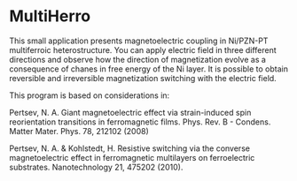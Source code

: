 # MultiHerro

This small application presents magnetoelectric coupling in Ni/PZN-PT multiferroic heterostructure. You can apply electric field in three different directions and observe how the direction of magnetization evolve as a consequence of chanes in free energy of the Ni layer. It is possible to obtain reversible and irreversible magnetization switching with the electric field.

This program is based on considerations in:

Pertsev, N. A. Giant magnetoelectric effect via strain-induced spin reorientation transitions in ferromagnetic films. Phys. Rev. B - Condens. Matter Mater. Phys. 78, 212102 (2008)

Pertsev, N. A. & Kohlstedt, H. Resistive switching via the converse magnetoelectric effect in ferromagnetic multilayers on ferroelectric substrates. Nanotechnology 21, 475202 (2010).
